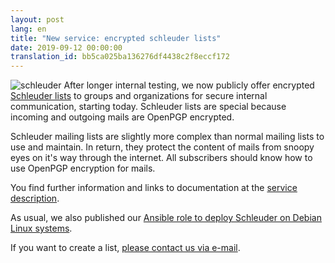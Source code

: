 ```yaml
---
layout: post
lang: en
title: "New service: encrypted schleuder lists"
date: 2019-09-12 00:00:00
translation_id: bb5ca025ba136276df4438c2f8eccf172
---
```

![schleuder](/assets/img/schleuder.png)
After longer internal testing, we now publicly offer encrypted <a href="/service/schleuder.html">Schleuder lists</a> to groups and organizations for secure internal communication, starting today. Schleuder lists are special because incoming and outgoing mails are OpenPGP encrypted.

Schleuder mailing lists are slightly more complex than normal mailing lists to use and maintain. In return, they protect the content of mails from snoopy eyes on it's way through the internet. All subscribers should know how to use OpenPGP encryption for mails.

<!--more-->

You find further information and links to documentation at the <a href="/service/schleuder.html">service description</a>.

As usual, we also published our <a target="_blank" href="https://github.com/systemli/ansible-role-schleuder">Ansible role to deploy Schleuder on Debian Linux systems</a>.

If you want to create a list, [please contact us via e-mail](en/kontakt.html).
